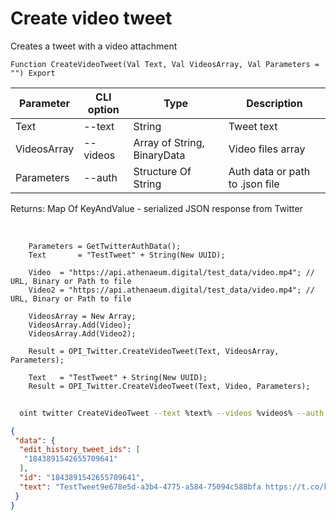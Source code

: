 ﻿---
sidebar_position: 5
---

# Create video tweet
 Creates a tweet with a video attachment



`Function CreateVideoTweet(Val Text, Val VideosArray, Val Parameters = "") Export`

  | Parameter | CLI option | Type | Description |
  |-|-|-|-|
  | Text | --text | String | Tweet text |
  | VideosArray | --videos | Array of String, BinaryData | Video files array |
  | Parameters | --auth | Structure Of String | Auth data or path to .json file |

  
  Returns:  Map Of KeyAndValue - serialized JSON response from Twitter

<br/>




```bsl title="Code example"
    Parameters = GetTwitterAuthData();
    Text       = "TestTweet" + String(New UUID);

    Video  = "https://api.athenaeum.digital/test_data/video.mp4"; // URL, Binary or Path to file
    Video2 = "https://api.athenaeum.digital/test_data/video.mp4"; // URL, Binary or Path to file

    VideosArray = New Array;
    VideosArray.Add(Video);
    VideosArray.Add(Video2);

    Result = OPI_Twitter.CreateVideoTweet(Text, VideosArray, Parameters);

    Text   = "TestTweet" + String(New UUID);
    Result = OPI_Twitter.CreateVideoTweet(Text, Video, Parameters);
```



```sh title="CLI command example"
    
  oint twitter CreateVideoTweet --text %text% --videos %videos% --auth %auth%

```

```json title="Result"
{
 "data": {
  "edit_history_tweet_ids": [
   "1843891542655709641"
  ],
  "id": "1843891542655709641",
  "text": "TestTweet9e678e5d-a3b4-4775-a584-75094c588bfa https://t.co/kYlj98ZsLS"
 }
}
```
